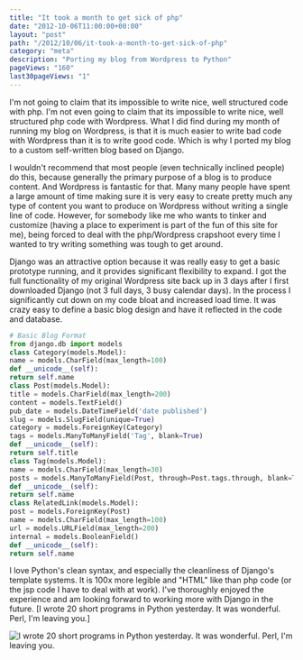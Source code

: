 ```yaml
---
title: "It took a month to get sick of php"
date: "2012-10-06T11:00:00+00:00"
layout: "post"
path: "/2012/10/06/it-took-a-month-to-get-sick-of-php"
category: "meta"
description: "Porting my blog from Wordpress to Python"
pageViews: "160"
last30pageViews: "1"
---
```


I'm not going to claim that its impossible to write nice, well structured code with php. I'm not even going to claim that its impossible to write nice, well structured php code with Wordpress. What I did find during my month of running my blog on Wordpress, is that it is much easier to write bad code with Wordpress than it is to write good code. Which is why I ported my blog to a custom self-written blog based on Django.

I wouldn't recommend that most people (even technically inclined people) do this, because generally the primary purpose of a blog is to produce content. And Wordpress is fantastic for that. Many many people have spent a large amount of time making sure it is very easy to create pretty much any type of content you want to produce on Wordpress without writing a single line of code. However, for somebody like me who wants to tinker and customize (having a place to experiment is part of the fun of this site for me), being forced to deal with the php/Wordpress crapshoot every time I wanted to try writing something was tough to get around.

Django was an attractive option because it was really easy to get a basic prototype running, and it provides significant flexibility to expand. I got the full functionality of my original Wordpress site back up in 3 days after I first downloaded Django (not 3 full days, 3 busy calendar days). In the process I significantly cut down on my code bloat and increased load time. It was crazy easy to define a basic blog design and have it reflected in the code and database.

```python
# Basic Blog Format
from django.db import models
class Category(models.Model):
name = models.CharField(max_length=100)
def __unicode__(self):
return self.name
class Post(models.Model):
title = models.CharField(max_length=200)
content = models.TextField()
pub_date = models.DateTimeField('date published')
slug = models.SlugField(unique=True)
category = models.ForeignKey(Category)
tags = models.ManyToManyField('Tag', blank=True)
def __unicode__(self):
return self.title
class Tag(models.Model):
name = models.CharField(max_length=30)
posts = models.ManyToManyField(Post, through=Post.tags.through, blank=True)
def __unicode__(self):
return self.name
class RelatedLink(models.Model):
post = models.ForeignKey(Post)
name = models.CharField(max_length=100)
url = models.URLField(max_length=200)
internal = models.BooleanField()
def __unicode__(self):
return self.name
```

I love Python's clean syntax, and especially the cleanliness of Django's template systems. It is 100x more legible and "HTML" like than php code (or the jsp code I have to deal with at work). I've thoroughly enjoyed the experience and am looking forward to working more with Django in the future.
[I wrote 20 short programs in Python yesterday. It was wonderful. Perl, I'm leaving you.]

![I wrote 20 short programs in Python yesterday.  It was wonderful.  Perl, I'm leaving you.](http://imgs.xkcd.com/comics/python.png)
